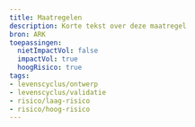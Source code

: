```yaml
---
title: Maatregelen
description: Korte tekst over deze maatregel
bron: ARK
toepassingen:
  nietImpactVol: false
  impactVol: true
  hoogRisico: true
tags:
- levenscyclus/ontwerp
- levenscyclus/validatie
- risico/laag-risico
- risico/hoog-risico
---
```


<!-- tags -->
<!-- toepassingen -->
